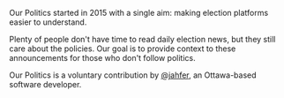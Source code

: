 Our Politics started in 2015 with a single aim: making election platforms easier to understand. 

Plenty of people don't have time to read daily election news, but they still care about the policies. Our goal is to provide context to these announcements for those who don't follow politics.

Our Politics is a voluntary contribution by [@jahfer](https://twitter.com/jahfer), an Ottawa-based software developer.